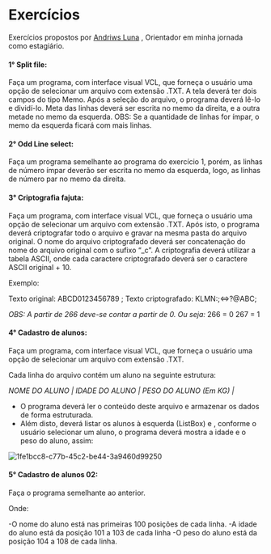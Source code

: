 # Exercícios

Exercícios propostos por <a href="https://github.com/andriwsluna">Andriws Luna</a> , Orientador em minha jornada como estagiário.

#### 1° Split file: 
Faça um programa, com interface visual VCL, que forneça o usuário uma opção de selecionar um arquivo com extensão .TXT. A tela deverá ter dois campos do tipo Memo. Após a seleção do arquivo, o programa deverá lê-lo e dividí-lo. Meta das linhas deverá ser escrita no memo  da direita, e a outra metade no memo da esquerda.  OBS: Se a quantidade de linhas for ímpar, o memo da esquerda ficará com mais linhas.

#### 2° Odd Line select: 
Faça um programa semelhante ao programa do exercício 1, porém, as linhas de número ímpar deverão ser escrita no memo da esquerda, logo, as linhas de número par  no memo da direita.

#### 3° Criptografia fajuta: 
Faça um programa, com interface visual VCL, que forneça o usuário uma opção de selecionar um arquivo com extensão .TXT. Após isto, o programa deverá criptografar todo o arquivo e gravar na mesma pasta do arquivo original. O nome do arquivo criptografado deverá ser concatenação do nome do arquivo original com o sufixo “_c”. A criptografia deverá utilizar a tabela ASCII, onde cada caractere criptografado deverá ser o caractere ASCII original + 10. 

Exemplo:

Texto original: ABCD0123456789 ;
Texto criptografado: KLMN:;<=>?@ABC;

*OBS: A partir de 266 deve-se contar a partir de 0. Ou seja:*
266 = 0
267 = 1

#### 4° Cadastro de alunos: 
Faça um programa, com interface visual VCL, que forneça o usuário uma opção de selecionar um arquivo com extensão .TXT.

Cada linha do arquivo contém um aluno na seguinte estrutura:

*NOME DO ALUNO | IDADE DO ALUNO | PESO DO ALUNO (Em KG) |*

- O programa deverá ler o conteúdo deste arquivo e armazenar os dados de forma estruturada.
- Além disto, deverá listar os alunos à esquerda (ListBox) e , conforme o usuário selecionar um aluno, o programa deverá mostra a idade e o peso do aluno, assim:

![1fe1bcc8-c77b-45c2-be44-3a9460d99250](https://user-images.githubusercontent.com/45950068/115102621-68bf3d00-9f22-11eb-8d79-14771c620359.png)

#### 5° Cadastro de alunos 02: 
Faça o programa semelhante ao anterior.

Onde:

-O nome do aluno está nas primeiras 100 posições de cada linha.
-A idade do aluno está da posição 101 a 103 de cada linha
-O peso do aluno está da posição 104 a 108 de cada linha.
